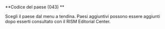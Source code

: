 **Codice del paese (043) **  
  
Scegli il paese dal menu a tendina. Paesi aggiuntivi possono essere aggiunti dopo esserti consultato con il RISM Editorial Center.